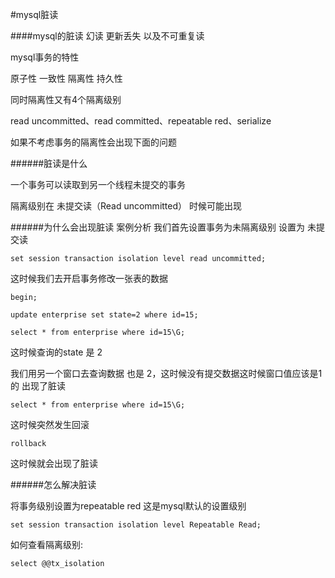 #mysql脏读

####mysql的脏读 幻读 更新丢失 以及不可重复读

mysql事务的特性

原子性 一致性 隔离性 持久性

同时隔离性又有4个隔离级别

read uncommitted、read committed、repeatable red、serialize

如果不考虑事务的隔离性会出现下面的问题

######脏读是什么

一个事务可以读取到另一个线程未提交的事务

隔离级别在 未提交读（Read uncommitted） 时候可能出现

######为什么会出现脏读
案例分析
我们首先设置事务为未隔离级别 设置为 未提交读

```
set session transaction isolation level read uncommitted;
```

这时候我们去开启事务修改一张表的数据

```
begin;

update enterprise set state=2 where id=15;

select * from enterprise where id=15\G;

```

这时候查询的state 是 2

我们用另一个窗口去查询数据 也是 2，这时候没有提交数据这时候窗口值应该是1的 出现了脏读

```
select * from enterprise where id=15\G;
```

这时候突然发生回滚

```
rollback
```

这时候就会出现了脏读

######怎么解决脏读

将事务级别设置为repeatable red 这是mysql默认的设置级别

```
set session transaction isolation level Repeatable Read;
```

如何查看隔离级别:

```
select @@tx_isolation
```